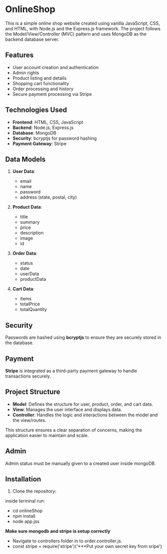 # OnlineShop

This is a simple online shop website created using vanilla JavaScript, CSS, and HTML, with Node.js and the Express.js framework. The project follows the Model/View/Controller (MVC) pattern and uses MongoDB as the backend database server.

## Features

- User account creation and authentication
- Admin rights
- Product listing and details
- Shopping cart functionality
- Order processing and history
- Secure payment processing via Stripe

## Technologies Used

- **Frontend**: HTML, CSS, JavaScript
- **Backend**: Node.js, Express.js
- **Database**: MongoDB
- **Security**: bcryptjs for password hashing
- **Payment Gateway**: Stripe

## Data Models

1. **User Data**:
   - email
   - name
   - password
   - address (state, postal, city)

2. **Product Data**:
   - title
   - summary
   - price
   - description
   - image
   - id

3. **Order Data**:
   - status
   - date
   - userData
   - productData

4. **Cart Data**:
   - items
   - totalPrice
   - totalQuantity

## Security

Passwords are hashed using **bcryptjs** to ensure they are securely stored in the database.

## Payment

**Stripe** is integrated as a third-party payment gateway to handle transactions securely.

## Project Structure

- **Model**: Defines the structure for user, product, order, and cart data.
- **View**: Manages the user interface and displays data.
- **Controller**: Handles the logic and interactions between the model and the view/routes.

This structure ensures a clear separation of concerns, making the application easier to maintain and scale.

## Admin
Admin status must be manually given to a created user inside mongoDB.

## Installation

1. Clone the repository:

inside terminal run:
- cd onlineShop
- npm install
- node app.jss


**Make sure mongodb and stripe is setup correctly**
- Navigate to controllers folder in to order.controller.js.
- const stripe = require('stripe')('***Put your own secret key from sripe')




